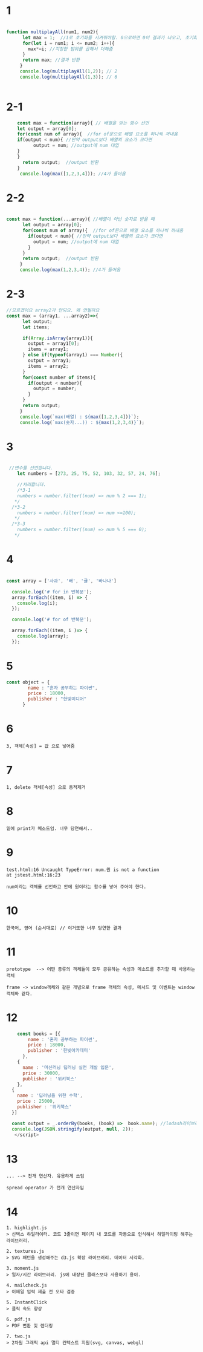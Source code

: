 # 1
```js

function multiplayAll(num1, num2){
      let max = 1;  //1로 초기화를 시켜줘야함. 0으로하면 0이 결과가 나오고, 초기화를 안하면 nan으로 나옴
      for(let i = num1; i <= num2; i++){
        max*=i; //지정한 범위를 곱해서 더해줌
      }
      return max; //결과 반환
     }
     console.log(multiplayAll(1,2)); // 2
     console.log(multiplayAll(1,3)); // 6
     
```
# 2-1
```js
    const max = function(array){ // 배열을 받는 함수 선언
    let output = array[0]; 
    for(const num of array){  //for of문으로 배열 요소를 하나씩 꺼내옴
    if(output < num){ //만약 output보다 배열의 요소가 크다면
          output = num; //output에 num 대입
    }
    }
      return output;  //output 반환
    } 
     console.log(max([1,2,3,4])); //4가 들어옴

```

# 2-2
```js

const max = function(...array){ //배열이 아닌 숫자로 받을 때
      let output = array[0]; 
      for(const num of array){  //for of문으로 배열 요소를 하나씩 꺼내옴
        if(output < num){ //만약 output보다 배열의 요소가 크다면
          output = num; //output에 num 대입
        }
      }
      return output;  //output 반환
     } 
     console.log(max(1,2,3,4)); //4가 들어옴

```

# 2-3
```js 
//모르겠어요 array2가 안되요. 왜 안될까요
const max = (array1, ...array2)=>{
      let output;
      let items;

      if(Array.isArray(array1)){
        output = array1[0];
        items = array1;
      } else if(typeof(array1) === Number){
        output = array1;
        items = array2;
      }
      for(const number of items){
        if(output < number){
          output = number;
        }
      }
      return output;
     }
     console.log(`max(배열) : ${max([1,2,3,4])}`);
     console.log(`max(숫자...)) : ${max(1,2,3,4)}`);

```
# 3
```js

 //변수를 선언합니다.
    let numbers = [273, 25, 75, 52, 103, 32, 57, 24, 76];

    //처리합니다.
    /*3-1
    numbers = number.filter((num) => num % 2 === 1);
   */
  /*3-2
    numbers = number.filter((num) => num <=100);
   */
  /*3-3
    numbers = number.filter((num) => num % 5 === 0);
   */
  ```

  # 4
  ```js
  
  const array = ['사과', '배', '귤', '바나나']

    console.log('# for in 반복문');
    array.forEach((item, i) => {
      console.log(i);
    });

    console.log('# for of 반복문');

    array.forEach((item, i )=> {
      console.log(array);
    });
```

# 5

```js
const object = {
        name : "혼자 공부하는 파이썬",
        price : 18000,
        publisher : "한빛미디어"
      }
```

# 6

    3, 객체[속성] = 값 으로 넣어줌

# 7

    1, delete 객체[속성] 으로 동적제거

# 8

    밑에 print가 메소드임. 너무 당연해서..

# 9

    test.html:16 Uncaught TypeError: num.원 is not a function
    at jstest.html:16:23

    num이라는 객체를 선언하고 안에 원이라는 함수를 넣어 주어야 한다.

# 10

    한국어, 영어 (순서대로) // 이거또한 너무 당연한 결과

# 11

    prototype  --> 어떤 종류의 객체들이 모두 공유하는 속성과 메소드를 추가할 때 사용하는 객체

    frame -> window객체와 같은 개념으로 frame 객체의 속성, 메서드 및 이벤트는 window객체와 같다. 

# 12

```js
    const books = [{
        name : '혼자 공부하는 파이썬',
        price : 18000,
        publisher : '한빛아카데미'
      },
    {
      name : '머신러닝 딥러닝 실전 개발 입문',
      price : 30000,
      publisher : '위키북스'
    },
  {
    name : '딥러닝을 위한 수학',
    price : 25000,
    publisher : '위키북스'
  }]

  const output = _.orderBy(books, (book) =>  book.name); //lodash라이브러리에 있는 orderBy함수 많이 쓰이는지는 잘 모르겠음
  console.log(JSON.stringify(output, null, 2));
   </script>
```

# 13

    ... --> 전개 연산자. 유용하게 쓰임

    spread operator 가 전개 연산자임

# 14

    1. highlight.js
    > 신텍스 하일라이터. 코드 3줄이면 페이지 내 코드를 자동으로 인식해서 하일라이팅 해주는 라이브러리.

    2. textures.js
    > SVG 패턴을 생성해주는 d3.js 확장 라이브러리. 데이터 시각화.

    3. moment.js 
    > 일자/시간 라이브러리. js에 내장된 클래스보다 사용하기 용이.

    4. mailcheck.js
    > 이메일 입력 제출 전 오타 검증

    5. InstantClick
    > 클릭 속도 향상

    6. pdf.js
    > PDF 변환 및 렌더링

    7. two.js
    > 2차원 그래픽 api 멀티 컨텍스트 지원(svg, canvas, webgl)

 

